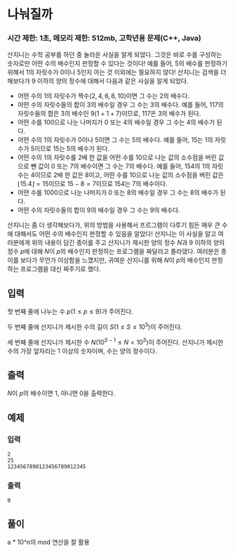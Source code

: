 # 나눠질까

### 시간 제한: 1초, 메모리 제한: 512mb, 고학년용 문제(C++, Java)

산지니는 수학 공부를 하던 중 놀라운 사실을 알게 되었다. 그것은 바로 수를 구성하는 숫자로만 어떤 수의 배수인지 판정할 수 있다는 것이다! 예를 들어, $5$의 배수를 판정하기 위해서 $1$의 자릿수가 $0$이나 $5$인지 아는 것 이외에는 필요하지 않다! 산지니는 검색을 더 해보다가 $9$ 이하의 양의 정수에 대해서 다음과 같은 사실을 알게 되었다.

- 어떤 수의 $1$의 자릿수가 짝수$(2, 4, 6, 8, 10)$이면 그 수는 $2$의 배수다.
- 어떤 수의 자릿수들의 합이 $3$의 배수일 경우 그 수는 $3$의 배수다. 예를 들어, $117$의 자릿수들의 합은 $3$의 배수인 $9(1 + 1 + 7)$이므로, $117$은 3의 배수가 된다.
- 어떤 수를 $100$으로 나눈 나머지가 $0$ 또는 $4$의 배수일 경우 그 수는 $4$의 배수가 된다.
- 어떤 수의 $1$의 자릿수가 $0$이나 $5$이면 그 수는 $5$의 배수다. 예를 들어, $15$는 $1$의 자릿수가 $5$이므로 $15$는 $5$의 배수가 된다.
- 어떤 수의 $1$의 자릿수를 $2$배 한 값을 어떤 수를 $10$으로 나눈 값의 소수점을 버린 값으로 뺀 값이 $0$ 또는 $7$의 배수이면 그 수는 $7$의 배수다. 예를 들어, $154$의 $1$의 자릿수는 $4$이므로 $2$배 한 값은 $8$이고, 어떤 수를 $10$으로 나눈 값의 소수점을 버린 값은 $\lfloor15.4\rfloor = 15$이므로 $15 - 8 = 7$이므로 $154$는 $7$의 배수이다.
- 어떤 수를 $1000$으로 나눈 나머지가 $0$ 또는 $8$의 배수일 경우 그 수는 $8$의 배수가 된다.
- 어떤 수의 자릿수들의 합이 $9$의 배수일 경우 그 수는 $9$의 배수다.

산지니는 좀 더 생각해보다가, 위의 방법을 사용해서 프르그램이 다루기 힘든 매우 큰 수에 대해서도 어떤 수의 배수인지 판정할 수 있음을 알았다! 산지니는 이 사실을 알고 여러분에게 위의 내용이 담긴 종이를 주고 산지니가 제시한 양의 정수 $N$과 $9$ 이하의 양의 정수 $p$에 대해 $N$이 $p$의 배수인지 판정하는 프로그램을 짜달라고 졸라댔다. 여러분은 종이를 보다가 무언가 이상함을 느꼈지만, 귀여운 산지니를 위해 $N$이 $p$의 배수인지 판정하는 프로그램을 대신 짜주기로 했다. 

## 입력

첫 번째 줄에 나누는 수 $p(1 ≤ p ≤ 9)$가 주어진다.

두 번째 줄에 산지니가 제시한 수의 길이 $S(1 ≤ S ≤ 10^5)$이 주어진다.

세 번째 줄에 산지니가 제시한 수 $N(10^{S-1} ≤ N < 10^{S})$이 주어진다. 산지니가 제시한 수의 가장 앞자리는 $1$ 이상의 숫자이며, 수는 양의 정수이다.

## 출력

$N$이 $p$의 배수이면 1, 아니면 0을 출력한다.

## 예제

### 입력

```
2
25
1234567890123456789012345
```

### 출력

```
0
```

## 풀이

a * 10^n의 mod 연산을 잘 활용
